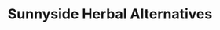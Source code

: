 ---
title: "Sunnyside Herbal Alternatives"
url: /denver/sunnyside-herbal-alternatives/
shop: Hanf
---